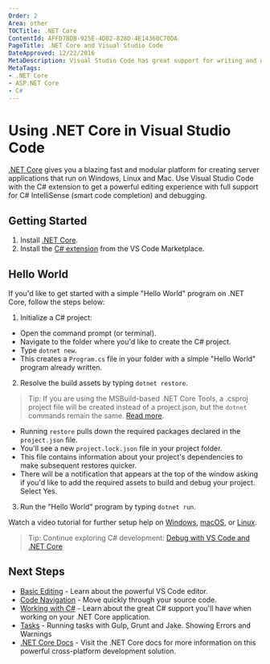 ```yaml
---
Order: 2
Area: other
TOCTitle: .NET Core
ContentId: AFFD7BDB-925E-4D02-828D-4E14360C70DA
PageTitle: .NET Core and Visual Studio Code
DateApproved: 12/22/2016
MetaDescription: Visual Studio Code has great support for writing and debugging .NET Core applications.
MetaTags:
- .NET Core
- ASP.NET Core
- C#
---
```


# Using .NET Core in Visual Studio Code

[.NET Core](https://docs.microsoft.com/en-us/dotnet/articles/welcome) gives you a blazing fast and modular platform for creating server applications that run on Windows, Linux and Mac. Use Visual Studio Code with the C# extension to get a powerful editing experience with full support for C# IntelliSense (smart code completion) and debugging.

## Getting Started

1. Install [.NET Core](https://microsoft.com/net/core).
2. Install the [C# extension](https://marketplace.visualstudio.com/items?itemName=ms-vscode.csharp) from the VS Code Marketplace.

## Hello World

If you'd like to get started with a simple "Hello World" program on .NET Core, follow the steps below:

1. Initialize a C# project:

  * Open the command prompt (or terminal).
  * Navigate to the folder where you'd like to create the C# project.
  * Type `dotnet new`.
  * This creates a `Program.cs` file in your folder with a simple "Hello World" program already written.

2. Resolve the build assets by typing `dotnet restore`.

> Tip: If you are using the MSBuild-based .NET Core Tools, a .csproj project file will be created instead of a project.json, but the `dotnet` commands remain the same. [Read more](https://blogs.msdn.microsoft.com/dotnet/2016/11/16/announcing-net-core-tools-msbuild-alpha/).

  * Running `restore` pulls down the required packages declared in the `project.json` file.
  * You'll see a new `project.lock.json` file in your project folder.
  * This file contains information about your project's dependencies to make subsequent restores quicker.
  * There will be a notification that appears at the top of the window asking if you'd like to add the required assets to build and debug your project. Select Yes.

3. Run the "Hello World" program by typing `dotnet run`.

Watch a video tutorial for further setup help on [Windows](https://channel9.msdn.com/Blogs/dotnet/Get-started-with-VS-Code-using-CSharp-and-NET-Core), [macOS](https://channel9.msdn.com/Blogs/dotnet/Get-started-with-VS-Code-using-CSharp-and-NET-Core-on-MacOS), or [Linux](https://channel9.msdn.com/Blogs/dotnet/Get-started-with-VS-Code-Csharp-dotnet-Core-Ubuntu).

> Tip: Continue exploring C# development: [Debug with VS Code and .NET Core](https://docs.microsoft.com/en-us/dotnet/articles/csharp/getting-started/with-visual-studio-code#debug)

## Next Steps

* [Basic Editing](/docs/editor/codebasics.md) - Learn about the powerful VS Code editor.
* [Code Navigation](/docs/editor/editingevolved.md) - Move quickly through your source code.
* [Working with C#](/docs/languages/csharp.md) - Learn about the great C# support you'll have when working on your .NET Core application.
* [Tasks](/docs/editor/tasks.md) - Running tasks with Gulp, Grunt and Jake.  Showing Errors and Warnings
* [.NET Core Docs](https://docs.microsoft.com/en-us/dotnet/articles/core/) - Visit the .NET Core docs for more information on this powerful cross-platform development solution.